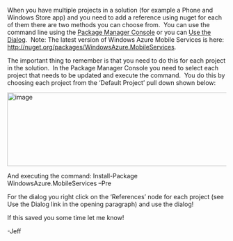 When you have multiple projects in a solution (for example a Phone and Windows Store app) and you need to add a reference using nuget for each of them there are two methods you can choose from.&#160; You can use the command line using the <a href="http://docs.nuget.org/docs/start-here/using-the-package-manager-console" target="_blank">Package Manager Console</a> or you can <a href="http://docs.nuget.org/docs/start-here/Managing-NuGet-Packages-Using-The-Dialog" target="_blank">Use the Dialog</a>.&#160; Note: The latest version of Windows Azure Mobile Services is here: <a title="http://nuget.org/packages/WindowsAzure.MobileServices" href="http://nuget.org/packages/WindowsAzure.MobileServices" target="_blank">http://nuget.org/packages/WindowsAzure.MobileServices</a>.

The important thing to remember is that you need to do this for each project in the solution.&#160; In the Package Manager Console you need to select each project that needs to be updated and execute the command.&#160; You do this by choosing each project from the ‘Default Project’ pull down shown below:

<a href="/assets/images/MSDNBlogsFS/prod.evol.blogs.msdn.com/CommunityServer.Blogs.Components.WeblogFiles/00/00/00/83/94/metablogapi/5040.image_49BE6F47.png" original-url="http://blogs.msdn.com/cfs-file.ashx/__key/communityserver-blogs-components-weblogfiles/00-00-00-83-94-metablogapi/5040.image_5F00_49BE6F47.png"><img loading="lazy" title="image" style="display: inline; background-image: none;" border="0" alt="image" src="/assets/images/MSDNBlogsFS/prod.evol.blogs.msdn.com/CommunityServer.Blogs.Components.WeblogFiles/00/00/00/83/94/metablogapi/4456.image_thumb_13D97A2D.png" original-url="http://blogs.msdn.com/cfs-file.ashx/__key/communityserver-blogs-components-weblogfiles/00-00-00-83-94-metablogapi/4456.image_5F00_thumb_5F00_13D97A2D.png" width="643" height="169" /></a>

And executing the command: Install-Package WindowsAzure.MobileServices –Pre

For the dialog you right click on the ‘References’ node for each project (see Use the Dialog link in the opening paragraph) and use the dialog!

If this saved you some time let me know!

-Jeff
